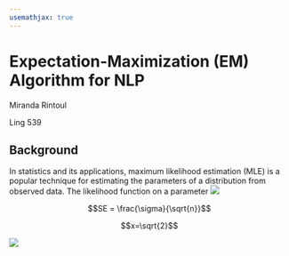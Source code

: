```yaml
---
usemathjax: true
---
```


# Expectation-Maximization (EM) Algorithm for NLP
Miranda Rintoul

Ling 539

## Background

In statistics and its applications, maximum likelihood estimation (MLE) is a popular technique for estimating the parameters of a distribution from observed data. The likelihood function on a parameter <img src="https://render.githubusercontent.com/render/math?math=\theta">

```math
SE = \frac{\sigma}{\sqrt{n}}
```

$$x=\sqrt{2}$$

<img src="https://render.githubusercontent.com/render/math?math=e^{i \pi} = -1">
